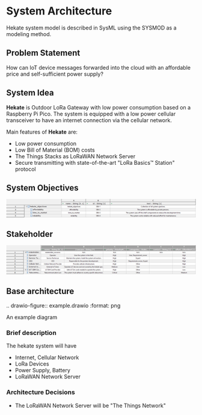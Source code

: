# System Architecture
Hekate system model is described in SysML using the SYSMOD as a modeling method.

## Problem Statement
How can IoT device messages forwarded into the cloud with an affordable price and self-sufficient power supply?

## System Idea
**Hekate** is Outdoor LoRa Gateway with low power consumption based on a Raspberry Pi Pico.
The system is equipped with a low power cellular transceiver to have an internet connection via the cellular network.

Main features of **Hekate** are:
* Low power consumption
* Low Bill of Material (BOM) costs
* The Things Stacks as LoRaWAN Network Server
* Secure transmitting with state-of-the-art "LoRa Basics™ Station" protocol

## System Objectives

![hekate_system_objectives](../papyrus/hekate/system_objectives_table.png)

## Stakeholder

![hekate_stakeholder](../papyrus/hekate/stakeholder.png)


## Base architecture

.. drawio-figure:: example.drawio
   :format: png

   An example diagram


### Brief description
The hekate system will have 
* Internet, Cellular Network
* LoRa Devices
* Power Supply, Battery
* LoRaWAN Network Server


### Architecture Decisions
* The LoRaWAN Network Server will be "The Things Network"
